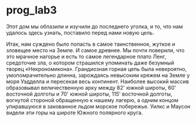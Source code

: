 # prog_lab3

Этот дом мы облазили и изучили до последнего уголка, и то, что нам удалось здесь узнать, поставило перед нами новую цель.

Итак, нам суждено было попасть в самое таинственное, жуткое и зловещее место на Земле. И самое древнее. 
Мы почти поверили, что это мрачное нагорье и есть то самое легендарное плато Ленг, средоточие зла, 
о котором страшился упоминать даже безумный творец «Некрономикона». Грандиозная горная цепь была невероятно, 
умопомрачительно длинна, зарождаясь невысоким кряжем на Земле у моря Уэдделла и пересекая весь континент. 
Наиболее высокий массив образовывал величественную арку между 82' южной широты, 60' восточной долготы и 70' южной широты, 
115' восточной долготы, вогнутой стороной обращенную к нашему лагерю, а одним концом упиравшуюся в закованное льдом морское побережье. 
Уилкс и Маусон видели эти горы на широте Южного полярного круга.
